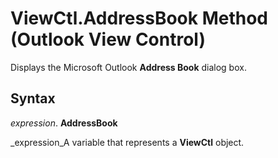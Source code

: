 
# ViewCtl.AddressBook Method (Outlook View Control)

Displays the Microsoft Outlook  **Address Book** dialog box.


## Syntax

 _expression_. **AddressBook**

 _expression_A variable that represents a  **ViewCtl** object.

